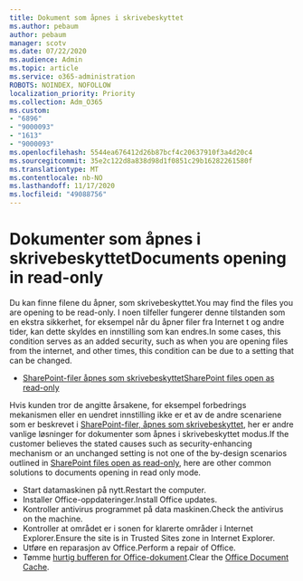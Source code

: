 ```yaml
---
title: Dokument som åpnes i skrivebeskyttet
ms.author: pebaum
author: pebaum
manager: scotv
ms.date: 07/22/2020
ms.audience: Admin
ms.topic: article
ms.service: o365-administration
ROBOTS: NOINDEX, NOFOLLOW
localization_priority: Priority
ms.collection: Adm_O365
ms.custom:
- "6896"
- "9000093"
- "1613"
- "9000093"
ms.openlocfilehash: 5544ea676412d26b87bcf4c20637910f3a4d20c4
ms.sourcegitcommit: 35e2c122d8a838d98d1f0851c29b16282261580f
ms.translationtype: MT
ms.contentlocale: nb-NO
ms.lasthandoff: 11/17/2020
ms.locfileid: "49088756"
---
```

# <a name="documents-opening-in-read-only"></a><span data-ttu-id="75a38-102">Dokumenter som åpnes i skrivebeskyttet</span><span class="sxs-lookup"><span data-stu-id="75a38-102">Documents opening in read-only</span></span>

<span data-ttu-id="75a38-103">Du kan finne filene du åpner, som skrivebeskyttet.</span><span class="sxs-lookup"><span data-stu-id="75a38-103">You may find the files you are opening to be read-only.</span></span> <span data-ttu-id="75a38-104">I noen tilfeller fungerer denne tilstanden som en ekstra sikkerhet, for eksempel når du åpner filer fra Internet t og andre tider, kan dette skyldes en innstilling som kan endres.</span><span class="sxs-lookup"><span data-stu-id="75a38-104">In some cases, this condition serves as an added security, such as when you are opening files from the internet, and other times, this condition can be due to a setting that can be changed.</span></span>

- [<span data-ttu-id="75a38-105">SharePoint-filer åpnes som skrivebeskyttet</span><span class="sxs-lookup"><span data-stu-id="75a38-105">SharePoint files open as read-only</span></span>](https://docs.microsoft.com/sharepoint/troubleshoot/lists-and-libraries/files-open-as-read-only-and-cannot-check-in-or-out)

<span data-ttu-id="75a38-106">Hvis kunden tror de angitte årsakene, for eksempel forbedrings mekanismen eller en uendret innstilling ikke er et av de andre scenariene som er beskrevet i [SharePoint-filer, åpnes som skrivebeskyttet](https://docs.microsoft.com/sharepoint/troubleshoot/lists-and-libraries/files-open-as-read-only-and-cannot-check-in-or-out), her er andre vanlige løsninger for dokumenter som åpnes i skrivebeskyttet modus.</span><span class="sxs-lookup"><span data-stu-id="75a38-106">If the customer believes the stated causes such as security-enhancing mechanism or an unchanged setting is not one of the by-design scenarios outlined in [SharePoint files open as read-only](https://docs.microsoft.com/sharepoint/troubleshoot/lists-and-libraries/files-open-as-read-only-and-cannot-check-in-or-out), here are other common solutions to documents opening in read only mode.</span></span>

- <span data-ttu-id="75a38-107">Start datamaskinen på nytt.</span><span class="sxs-lookup"><span data-stu-id="75a38-107">Restart the computer.</span></span>
- <span data-ttu-id="75a38-108">Installer Office-oppdateringer.</span><span class="sxs-lookup"><span data-stu-id="75a38-108">Install Office updates.</span></span>
- <span data-ttu-id="75a38-109">Kontroller antivirus programmet på data maskinen.</span><span class="sxs-lookup"><span data-stu-id="75a38-109">Check the antivirus on the machine.</span></span>
- <span data-ttu-id="75a38-110">Kontroller at området er i sonen for klarerte områder i Internet Explorer.</span><span class="sxs-lookup"><span data-stu-id="75a38-110">Ensure the site is in Trusted Sites zone in Internet Explorer.</span></span>
- <span data-ttu-id="75a38-111">Utføre en reparasjon av Office.</span><span class="sxs-lookup"><span data-stu-id="75a38-111">Perform a repair of Office.</span></span>
- <span data-ttu-id="75a38-112">Tømme [hurtig bufferen for Office-dokument](https://support.microsoft.com/office/delete-your-office-document-cache-b1d3765e-d71b-4bb8-99ca-acd22c42995d?ui=en-us&rs=en-us&ad=us).</span><span class="sxs-lookup"><span data-stu-id="75a38-112">Clear the [Office Document Cache](https://support.microsoft.com/office/delete-your-office-document-cache-b1d3765e-d71b-4bb8-99ca-acd22c42995d?ui=en-us&rs=en-us&ad=us).</span></span>

